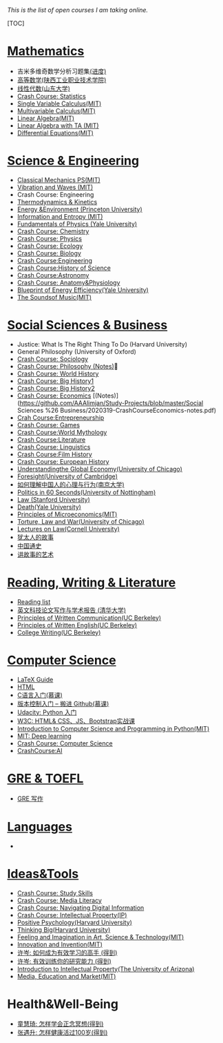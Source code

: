 *This is the list of open courses I am taking online.*

[TOC]

# [Mathematics](https://github.com/AAAlimjan/ComingBack/tree/master/Mathematics)
- 吉米多维奇数学分析习题集[(进度)](https://dynalist.io/d/GIm-Gnstg_u792He3ld1x9A7)
- [高等数学(陕西工业职业技术学院)](https://next.xuetangx.com/course/SXPI11111000464/1157975) 
- [线性代数(山东大学)](https://next.xuetangx.com/course/SDU07011000459/1075690)
- [Crash Course: Statistics](https://www.bilibili.com/video/BV17W411s7Y5)
- [Single Variable Calculus(MIT)](https://ocw.mit.edu/courses/mathematics/18-01-single-variable-calculus-fall-2006/)
- [Multivariable Calculus(MIT)](https://ocw.mit.edu/courses/mathematics/18-02-multivariable-calculus-fall-2007/)
- [Linear Algebra(MIT)](https://ocw.mit.edu/courses/mathematics/18-06-linear-algebra-spring-2010/)
- [Linear Algebra with TA (MIT)](http://open.163.com/newview/movie/courseintro?newurl=%2Fspecial%2Fopencourse%2Fmitxianxingdaishuxitike.html)
- [Differential Equations(MIT)](https://ocw.mit.edu/courses/mathematics/18-03sc-differential-equations-fall-2011/index.htm)

# [Science & Engineering](https://github.com/AAAlimjan/stuff2019/tree/master/Physics)

- [Classical Mechanics PS(MIT)](http://open.163.com/newview/movie/courseintro?newurl=%2Fspecial%2Fopencourse%2Fjingdianlixuexitike.html)
- [Vibration and Waves (MIT)](https://www.bilibili.com/video/BV1Fb411j7H3)
- Crash Course: Engineering
- [Thermodynamics & Kinetics](https://ocw.mit.edu/courses/chemistry/5-60-thermodynamics-kinetics-spring-2008/)
- [Energy &Environment (Princeton University)](http://open.163.com/newview/movie/free?pid=M6G3TB39I&mid=M6G3TSICQ) 
-  [Information and Entropy (MIT)](https://ocw.mit.edu/courses/electrical-engineering-and-computer-science/6-050j-information-and-entropy-spring-2008/)
-  [Fundamentals of Physics (Yale University)](https://www.bilibili.com/video/BV1Jx411a78t)
-  [Crash Course: Chemistry](https://www.bilibili.com/video/BV1st411v72w)
-  [Crash Course: Physics](https://www.bilibili.com/video/BV1Wt411v7NC)
-  [Crash Course: Ecology](https://www.bilibili.com/video/BV1GW411S7EX)
-  [Crash Course: Biology](https://www.bilibili.com/video/BV1Px41117N2)
-  [Crash Course:Engineering](https://www.bilibili.com/video/BV1d4411M7zP)
-  [Crash Course:History of Science](https://www.bilibili.com/video/BV1CV411f7Yi)
-  [Crash Course:Astronomy](https://www.bilibili.com/video/BV1es411B74L)
-  [Crash Course: Anatomy&Physiology](https://www.bilibili.com/video/BV15s411i7Wx)
-  [Blueprint of Energy Efficiency(Yale University)](http://open.163.com/newview/movie/courseintro?newurl=%2Fspecial%2Fopencourse%2Fblueprintefficiency.html)
-  [The Soundsof Music(MIT)](http://open.163.com/newview/movie/free?pid=M6GLVTL1C&mid=M6GM0KQTA)

# [Social Sciences & Business](https://github.com/AAAlimjan/ComingBack/tree/master/Social%20Sciences)

- Justice: What Is The Right Thing To Do (Harvard University)
- General Philosophy (University of Oxford)
- [Crash Course: Sociology](https://www.bilibili.com/video/BV1Ux411k76Z) 
-  [Crash Course: Philosophy ](https://www.bilibili.com/video/av13762839) [(Notes)](https://github.com/AAAlimjan/Study-Projects/blob/master/Social%20Sciences%20%26%20Business/2020-3-19%20crashcourse-philosophy-notes-compressed.pdf):dart:
- [Crash Course: World History](https://www.bilibili.com/video/BV1Ws41197rQ)
- [Crash Course: Big History1](https://www.bilibili.com/video/BV1ws411w78L)
- [Crash Course: Big History2](https://www.bilibili.com/video/BV1mx411B77E)
- [Crash Course: Economics](https://www.bilibili.com/video/av28121647)  [(Notes)](https://github.com/AAAlimjan/Study-Projects/blob/master/Social Sciences %26 Business/2020319-CrashCourseEconomics-notes.pdf)
- [Crah Course:Entrepreneurship](https://www.bilibili.com/video/BV1r741167Kd)
- [Crash Course: Games](https://www.bilibili.com/video/BV1tW411s7Py)
- [Crash Course:World Mythology](https://www.bilibili.com/video/BV17x411y73F)
- [Crash Course:Literature](https://www.bilibili.com/video/BV1aE411b7eY)
- [Crash Course: Linguistics](https://www.bilibili.com/video/BV1bv411s7wX)
- [Crash Course:Film History](https://www.bilibili.com/video/BV1Bx411s7H3)
- [Crash Course: European History](https://www.bilibili.com/video/BV1XK411H7bK)
- [Understandingthe Global Economy(University of Chicago)](https://open.163.com/newview/movie/free?pid=M7CTG28EO&mid=M7DFVQI4A)
- [Foresight(University of Cambridge)](https://open.163.com/newview/movie/free?pid=MB7MDCRU9&mid=MB7MDN5PF)
- [如何理解中国人的心理与行为(南京大学)](http://open.163.com/newview/movie/courseintro?newurl=%2Fspecial%2Fcuvocw%2Fzhongguorendexinli.html)
- [Politics in 60 Seconds(University of Nottingham)](https://open.163.com/newview/movie/free?pid=M95G0EKBI&mid=M95Q484CN)
- [Law (Stanford University)](https://www.bilibili.com/video/av5205967/)
- [Death(Yale University)](https://oyc.yale.edu/death/phil-176)
-  [Principles of Microeconomics(MIT)](https://ocw.mit.edu/courses/economics/14-01sc-principles-of-microeconomics-fall-2011/)
-  [Torture, Law and War(University of Chicago)](http://open.163.com/newview/movie/courseintro?newurl=%2Fspecial%2Fopencourse%2Ftorture.html)
-  [Lectures on Law(Cornell University)](http://open.163.com/newview/movie/courseintro?newurl=%2Fspecial%2Fopencourse%2Fcornelllaw.html)
-  [犹太人的故事](https://www.bilibili.com/bangumi/play/ss27671?spm_id_from=333.788.videocard.1)
-  [中国通史](https://www.bilibili.com/video/BV1Ct411u7Yr)
-  [讲故事的艺术](https://www.bilibili.com/video/BV1jE411J7hk?p=12)

# [Reading, Writing & Literature](https://github.com/AAAlimjan/ComingBack/tree/master/Reading%20Challenge)

 -  [Reading list](https://aaalimjan.github.io/Reading/)
 -  [英文科技论文写作与学术报告 (清华大学)](https://next.xuetangx.com/course/XJTU08081000424/1073727)
 -  [Principles of Written Communication(UC Berkeley)](https://next.xuetangx.com/course/UCBERKELEYX05021000170/1075235)
-  [Principles of Written English(UC Berkeley)](https://next.xuetangx.com/course/UCBERKELEYX05021000172/1075209)
-  [College Writing(UC Berkeley)](https://next.xuetangx.com/course/UCBERKELEYX05021000171/1075232)

# [Computer Science ](https://github.com/AAAlimjan/ComingBack/tree/master/Coding)

 - [LaTeX Guide](https://www.overleaf.com/learn/latex/Learn_LaTeX_in_30_minutes)
 - [HTML ](https://www.runoob.com/html/html-tutorial.html)
 - [C语言入门(慕课)](https://www.imooc.com/learn/249)
- [版本控制入门 – 搬进 Github(慕课)](https://www.imooc.com/learn/390)
- [Udacity: Python 入门](https://classroom.udacity.com/courses/ud1110)
- [W3C: HTML& CSS、JS、Bootstrap实战课](https://www.w3cschool.cn/codecamp/list)
- [Introduction to Computer Science and Programming in Python(MIT)](https://ocw.mit.edu/courses/electrical-engineering-and-computer-science/6-0001-introduction-to-computer-science-and-programming-in-python-fall-2016/index.htm)
- [MIT: Deep learning](https://www.bilibili.com/video/BV1tt411v75H/?spm_id_from=trigger_reload)
- [Crash Course: Computer Science](https://www.bilibili.com/video/BV1EW411u7th)
- [CrashCourse:AI](https://www.bilibili.com/video/BV1AC4y1x77d)

# [GRE & TOEFL](https://github.com/AAAlimjan/ComingBack/tree/master/GRE)

- [GRE 写作](https://www.bilibili.com/video/BV1Es411k7QM)

# [Languages](https://github.com/AAAlimjan/ComingBack/tree/master/Studying%20Russian)

- 

# [Ideas&Tools](https://github.com/AAAlimjan/Study-Projects/tree/master/Fun)

-  [Crash Course: Study Skills](https://www.bilibili.com/video/BV1bW411a7oM)
-  [Crash Course: Media Literacy](https://www.bilibili.com/video/BV1Vt411d7K7)
-  [Crash Course: Navigating Digital Information](https://www.bilibili.com/video/BV1yt411L72d)
-  [Crash Course: Intellectual Property(IP)](https://www.bilibili.com/video/BV1M5411x7GQ)
-  [Positive Psychology(Harvard University)](https://www.bilibili.com/video/BV1Gs411o71d)
-  [Thinking Big(Harvard University)](https://open.163.com/newview/movie/free?pid=M83EO6IRQ&mid=M83EQT3JN)
-  [Feeling and Imagination in Art, Science & Technology(MIT)](http://open.sina.com.cn/course/id_302/)
-  [Innovation and Invention(MIT)](http://open.sina.com.cn/course/id_257/)
-  [许岑: 如何成为有效学习的高手 (得到)](https://www.igetget.com/course/%E5%A6%82%E4%BD%95%E6%88%90%E4%B8%BA%E6%9C%89%E6%95%88%E5%AD%A6%E4%B9%A0%E7%9A%84%E9%AB%98%E6%89%8B?param=L8gFXHBfD8&token=alQr3o4dMw8ZKgafrJ7N2xDyWeEq1R)
-  [许岑: 有效训练你的研究能力 (得到)](https://www.igetget.com/course/%E6%9C%89%E6%95%88%E8%AE%AD%E7%BB%83%E4%BD%A0%E7%9A%84%E7%A0%94%E7%A9%B6%E8%83%BD%E5%8A%9B?param=L8gFXHBfD8&token=3jvwNqE9ZL10K40fwKG7Pp8mDnRWoa)
-  [Introduction to Intellectual Property(The University of Arizona)](http://open.163.com/newview/movie/free?pid=M8FGU9TKR&mid=M8FGUS637)
-  [Media, Education and Market(MIT)](http://open.163.com/newview/movie/courseintro?newurl=%2Fspecial%2Fopencourse%2Feducation.html)

# Health&Well-Being

- [童慧琦: 怎样学会正念冥想(得到)](https://www.igetget.com/course/%E6%80%8E%E6%A0%B7%E5%AD%A6%E4%BC%9A%E6%AD%A3%E5%BF%B5%E5%86%A5%E6%83%B3?param=pYntqSPf21&token=L6mQARNzM8r1KQ3fDNJe3dGOg0aPon)
- [张遇升: 怎样健康活过100岁(得到)](https://www.igetget.com/course/%E6%80%8E%E6%A0%B7%E5%81%A5%E5%BA%B7%E6%B4%BB%E8%BF%87100%E5%B2%81?param=YEwhWT0fJG&token=eYE36g8pDr7WJoaf5mKP4Z5Rlwjy0z)
